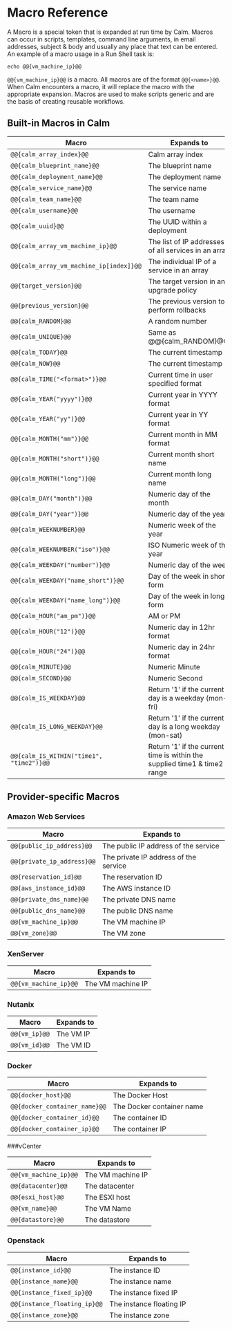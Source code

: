 # Macro Reference
A Macro is a special token that is expanded at run time by Calm. Macros can occur in scripts, templates, command line arguments, in email addresses, subject & body and usually any place that text can be entered. An example of a macro usage in a Run Shell task is:

`echo @@{vm_machine_ip}@@`
              
`@@{vm_machine_ip}@@` is a macro. All macros are of the format `@@{<name>}@@`. When Calm encounters a macro, it will replace the macro with the appropriate expansion. Macros are used to make scripts generic and are the basis of creating reusable workflows.

## Built-in Macros in Calm

Macro | Expands to 
------------ | ------------- 
`@@{calm_array_index}@@` | Calm array index |
`@@{calm_blueprint_name}@@` | The blueprint name
`@@{calm_deployment_name}@@` | The deployment name
`@@{calm_service_name}@@` | The service name
`@@{calm_team_name}@@` | The team name
`@@{calm_username}@@` | The username
`@@{calm_uuid}@@` | The UUID within a deployment
`@@{calm_array_vm_machine_ip}@@` | The list of IP addresses of all services in an array
`@@{calm_array_vm_machine_ip[index]}@@` | The individual IP of a service in an array
`@@{target_version}@@` | The target version in an upgrade policy
`@@{previous_version}@@` | The previous version to perform rollbacks
`@@{calm_RANDOM}@@`| A random number
`@@{calm_UNIQUE}@@` | Same as @@{calm_RANDOM}@@
`@@{calm_TODAY}@@` | The current timestamp
`@@{calm_NOW}@@` | The current timestamp
`@@{calm_TIME("<format>")}@@` | Current time in user specified format
`@@{calm_YEAR("yyyy")}@@` | Current year in YYYY format
`@@{calm_YEAR("yy")}@@` | Current year in YY format
`@@{calm_MONTH("mm")}@@` | Current month in MM format
`@@{calm_MONTH("short")}@@` | Current month short name
`@@{calm_MONTH("long")}@@` | Current month long name
`@@{calm_DAY("month")}@@` | Numeric day of the month
`@@{calm_DAY("year")}@@` | Numeric day of the year
`@@{calm_WEEKNUMBER}@@` | Numeric week of the year
`@@{calm_WEEKNUMBER("iso")}@@` | ISO Numeric week of the year
`@@{calm_WEEKDAY("number")}@@` | Numeric day of the week
`@@{calm_WEEKDAY("name_short")}@@` | Day of the week in short form
`@@{calm_WEEKDAY("name_long")}@@` | Day of the week in long form
`@@{calm_HOUR("am_pm")}@@` | AM or PM
`@@{calm_HOUR("12")}@@` | Numeric day in 12hr format
`@@{calm_HOUR("24")}@@` | Numeric day in 24hr format
`@@{calm_MINUTE}@@` | Numeric Minute
`@@{calm_SECOND}@@` | Numeric Second
`@@{calm_IS_WEEKDAY}@@` | Return '1' if the current day is a weekday (mon-fri)
`@@{calm_IS_LONG_WEEKDAY}@@` | Return '1' if the current day is a long weekday (mon-sat)
`@@{calm_IS_WITHIN("time1", "time2")}@@` | Return '1' if the current time is within the supplied time1 & time2 range

## Provider-specific Macros

### Amazon Web Services

Macro | Expands to 
-------- | ---------- 
`@@{public_ip_address}@@` | The public IP address of the service
`@@{private_ip_address}@@` | The private IP address of the service
`@@{reservation_id}@@` | The reservation ID
`@@{aws_instance_id}@@` | The AWS instance ID
`@@{private_dns_name}@@` | The private DNS name
`@@{public_dns_name}@@` | The public DNS name
`@@{vm_machine_ip}@@` | The VM machine IP
`@@{vm_zone}@@` | The VM zone

###	XenServer

Macro | Expands to 
-------- | ---------- 
`@@{vm_machine_ip}@@` | The VM machine IP

### Nutanix

Macro | Expands to 
-------- | ---------- 
`@@{vm_ip}@@` | The VM IP
`@@{vm_id}@@` | The VM ID

### Docker

Macro | Expands to 
-------- | ---------- 
`@@{docker_host}@@` | The Docker Host
`@@{docker_container_name}@@` | The Docker container name
`@@{docker_container_id}@@`| The container ID
`@@{docker_container_ip}@@` | The container IP

###vCenter

Macro | Expands to 
-------- | ---------- 
`@@{vm_machine_ip}@@` | The VM machine IP
`@@{datacenter}@@` | The datacenter
`@@{esxi_host}@@` | The ESXI host
`@@{vm_name}@@` | The VM Name
`@@{datastore}@@` | The datastore

### Openstack

Macro | Expands to 
-------- | ---------- 
`@@{instance_id}@@` | The instance ID
`@@{instance_name}@@` | The instance name
`@@{instance_fixed_ip}@@` | The instance fixed IP
`@@{instance_floating_ip}@@` | The instance floating IP
`@@{instance_zone}@@` | The instance zone